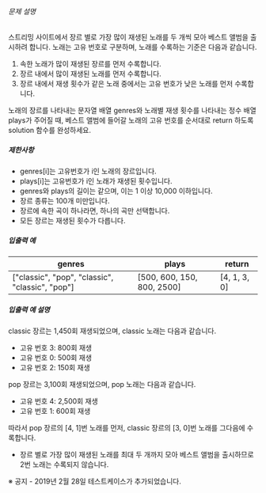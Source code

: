 
###### 문제 설명


스트리밍 사이트에서 장르 별로 가장 많이 재생된 노래를 두 개씩 모아 베스트 앨범을 출시하려 합니다. 노래는 고유 번호로 구분하며, 노래를 수록하는 기준은 다음과 같습니다.


1. 속한 노래가 많이 재생된 장르를 먼저 수록합니다.
2. 장르 내에서 많이 재생된 노래를 먼저 수록합니다.
3. 장르 내에서 재생 횟수가 같은 노래 중에서는 고유 번호가 낮은 노래를 먼저 수록합니다.


노래의 장르를 나타내는 문자열 배열 genres와 노래별 재생 횟수를 나타내는 정수 배열 plays가 주어질 때, 베스트 앨범에 들어갈 노래의 고유 번호를 순서대로 return 하도록 solution 함수를 완성하세요.


##### 제한사항


* genres\[i]는 고유번호가 i인 노래의 장르입니다.
* plays\[i]는 고유번호가 i인 노래가 재생된 횟수입니다.
* genres와 plays의 길이는 같으며, 이는 1 이상 10,000 이하입니다.
* 장르 종류는 100개 미만입니다.
* 장르에 속한 곡이 하나라면, 하나의 곡만 선택합니다.
* 모든 장르는 재생된 횟수가 다릅니다.


##### 입출력 예




| genres | plays | return |
| --- | --- | --- |
| \["classic", "pop", "classic", "classic", "pop"] | \[500, 600, 150, 800, 2500] | \[4, 1, 3, 0] |


##### 입출력 예 설명


classic 장르는 1,450회 재생되었으며, classic 노래는 다음과 같습니다.


* 고유 번호 3: 800회 재생
* 고유 번호 0: 500회 재생
* 고유 번호 2: 150회 재생


pop 장르는 3,100회 재생되었으며, pop 노래는 다음과 같습니다.


* 고유 번호 4: 2,500회 재생
* 고유 번호 1: 600회 재생


따라서 pop 장르의 \[4, 1]번 노래를 먼저, classic 장르의 \[3, 0]번 노래를 그다음에 수록합니다.


* 장르 별로 가장 많이 재생된 노래를 최대 두 개까지 모아 베스트 앨범을 출시하므로 2번 노래는 수록되지 않습니다.


※ 공지 \- 2019년 2월 28일 테스트케이스가 추가되었습니다.



